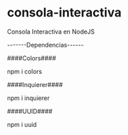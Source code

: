 # consola-interactiva
Consola Interactiva en NodeJS

-------Dependencias------

####Colors####

npm i colors

####Inquierer####

npm i inquierer

####UUID####

npm i uuid
